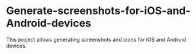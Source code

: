 # Generate-screenshots-for-iOS-and-Android-devices
This project allows generating screenshots and icons for iOS and Android devices.

